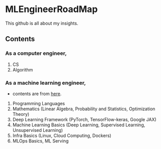 # MLEngineerRoadMap
This github is all about my insights.
## Contents
### As a computer engineer,
1. CS
2. Algorithm
### As a machine learning engineer, 
* contents are from [here](https://www.youtube.com/watch?v=XM4hBpSylpM).
1. Programming Languages
2. Mathematics (Linear Algebra, Probability and Statistics, Optimization Theory)
3. Deep Learning Framework (PyTorch, TensorFlow-keras, Google JAX)
4. Machine Learning Basics (Deep Learning, Supervised Learning, Unsupervised Learning)
5. Infra Basics (Linux, Cloud Computing, Dockers)
6. MLOps Basics, ML Serving
